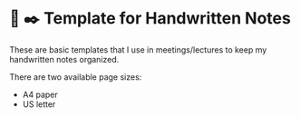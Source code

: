 # :page_facing_up: :black_nib: Template for Handwritten Notes

These are basic templates that I use in meetings/lectures to keep my handwritten notes organized.

There are two available page sizes:
- A4 paper
- US letter